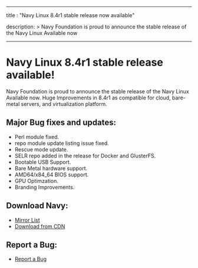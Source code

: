  
---
title : "Navy Linux 8.4r1 stable release now available"

description: >
    Navy Foundation is proud to announce the stable release of the Navy Linux Available now

---
# Navy Linux 8.4r1 stable release available!

Navy Foundation is proud to announce the stable release of the Navy Linux Available now. Huge Improvements in 8.4r1 as compatible for cloud, bare-metal servers, and virtualization platform.

## Major Bug fixes and updates:

- Perl module fixed.
- repo module update listing issue fixed.
- Rescue mode update. 
- SELR repo added in the release for Docker and GlusterFS.
- Bootable USB Support.
- Bare Metal hardware support.
- AMD64/x84_64 BIOS support.
- GPU Optimzation.
- Branding Improvements.

## Download Navy:

- [Mirror List](https://navylinux.org/mirrorlist/)
- [Download from CDN](https://cdn.navylinux.org/navylinux/releases/8.4r1/x86_64/iso/) 

## Report a Bug:

- [Report a Bug](https://git.navylinux.org/issue-tracker/general/-/issues)
